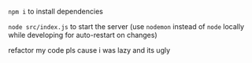 `npm i` to install dependencies

`node src/index.js` to start the server (use `nodemon` instead of `node` locally while developing for auto-restart on changes)

refactor my code pls cause i was lazy and its ugly
